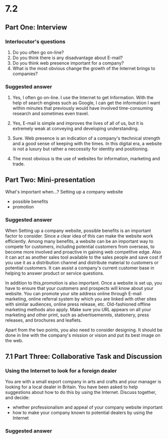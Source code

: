 # 7.2 

## Part One: Interview
### Interlocutor's questions
1. Do you often go on-line?
1. Do you think there is any disadvantage about E-mail?
1. Do you think web presence important for a company?
1. What is the most obvious change the growth of the Internet brings to companies?

### Suggested answer
1. Yes, I often go on-line. I use the Internet to get Information. With the help of search engines such as Google, I can get the information I want within minutes that previously would have involved time-consuming research and sometimes even travel.

1. Yes, E-mail is simple and improves the lives of all of us, but it is extremely weak at conveying and developing understanding.

1. Sure. Web presence is an indication of a company's ttechnical strength and a good sense of keeping with the times. In this digital era, a website is not a luxury but rather a neccessity for identity and positioning.

1. The most obvious is the use of websites for information, marketing and trade.

## Part Two: Mini-presentation
What's important when...?
Setting up a company website
- possible benefits
- promotion

### Suggested answer
When Setting up a company website, possible benefits is an important factor to consider. Since a clear idea of this can make the website work efficiently. Among many benefits, a website can be an important way to compete for customers, including potential customers from overseas, to become more involved and proactive in gaining web competitve edge. Also it can act as another sales tool available to the sales people and save cost if you use it as a distribution channel and distribute material to customers or potential customers. It can assist a company's current customer base in helping to answer product or service questions.

In addition to this,promotion is also important. Once a website is set up, you have to ensure that your customers and prospects will know about your website. You can promote your site address online through E-mail marketing, online referral system by which you are linked with other sites with similar audiences, online press release, etc. Old-fashioned offline marketing methods also apply. Make sure you URL appears on all your marketing and other print, such as advertisemennts, stationery, press releases, and brochures and leaflets.

Apart from the two points, you also need to consider designing. It should be done in line with the company's mission or vision and put its best image on the web.


## 7.1 Part Three: Collaborative Task and Discussion
### Using the Internet to look for a foreign dealer
You are with a small export company in arts and crafts and your manager is looking for a local dealer in Britain. You have been asked to help suggestions about how to do this by using the Internet. Discuss together, and decide:
- whether professionalism and appeal of your company website important
- how to make your company known to potential dealers by using the Internet

### Suggested answer



